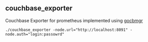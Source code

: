 ## couchbase_exporter

Couchbase Exporter for prometheus implemented using [gocbmgr](https://github.com/couchbase/gocbmgr)

`./couchbase_exporter -node.url="http://localhost:8091" -node.auth="login:passowrd"`
